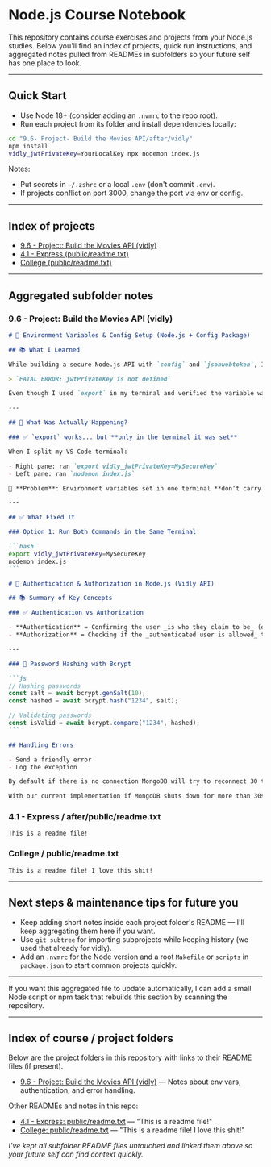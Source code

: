 # Node.js Course Notebook

This repository contains course exercises and projects from your Node.js studies. Below you'll find an index of projects, quick run instructions, and aggregated notes pulled from READMEs in subfolders so your future self has one place to look.

---

## Quick Start

- Use Node 18+ (consider adding an `.nvmrc` to the repo root).
- Run each project from its folder and install dependencies locally:

```bash
cd "9.6- Project- Build the Movies API/after/vidly"
npm install
vidly_jwtPrivateKey=YourLocalKey npx nodemon index.js
```

Notes:

- Put secrets in `~/.zshrc` or a local `.env` (don't commit `.env`).
- If projects conflict on port 3000, change the port via env or config.

---

## Index of projects

- [9.6 - Project: Build the Movies API (vidly)](9.6-%20Project-%20Build%20the%20Movies%20API/after/vidly/README.md)
- [4.1 - Express (public/readme.txt)](4.1-%20Express/after/public/readme.txt)
- [College (public/readme.txt)](College/public/readme.txt)

---

## Aggregated subfolder notes

### 9.6 - Project: Build the Movies API (vidly)

````markdown
# 🔐 Environment Variables & Config Setup (Node.js + Config Package)

## 📚 What I Learned

While building a secure Node.js API with `config` and `jsonwebtoken`, I ran into a critical issue:

> `FATAL ERROR: jwtPrivateKey is not defined`

Even though I used `export` in my terminal and verified the variable was set with `echo`, my app still crashed when running `nodemon index.js`.

---

## 🧠 What Was Actually Happening?

### ✅ `export` works... but **only in the terminal it was set**

When I split my VS Code terminal:

- Right pane: ran `export vidly_jwtPrivateKey=MySecureKey`
- Left pane: ran `nodemon index.js`

🛑 **Problem**: Environment variables set in one terminal **don’t carry over** to another. They live only in the shell session where they were created.

---

## ✅ What Fixed It

### Option 1: Run Both Commands in the Same Terminal

```bash
export vidly_jwtPrivateKey=MySecureKey
nodemon index.js
```

# 🔐 Authentication & Authorization in Node.js (Vidly API)

## 📚 Summary of Key Concepts

### ✅ Authentication vs Authorization

- **Authentication** = Confirming the user _is who they claim to be_ (e.g., email + password).
- **Authorization** = Checking if the _authenticated user is allowed_ to perform a specific action.

---

### 🔐 Password Hashing with Bcrypt

```js
// Hashing passwords
const salt = await bcrypt.genSalt(10);
const hashed = await bcrypt.hash("1234", salt);

// Validating passwords
const isValid = await bcrypt.compare("1234", hashed);
```

## Handling Errors

- Send a friendly error
- Log the exception

By default if there is no connection MongoDB will try to reconnect 30 times with 1 second intervals.

With our current implementation if MongoDB shuts down for more than 30secs it will not fire back up.
````

### 4.1 - Express / after/public/readme.txt

```text
This is a readme file!
```

### College / public/readme.txt

```text
This is a readme file! I love this shit!
```

---

## Next steps & maintenance tips for future you

- Keep adding short notes inside each project folder's README — I'll keep aggregating them here if you want.
- Use `git subtree` for importing subprojects while keeping history (we used that already for vidly).
- Add an `.nvmrc` for the Node version and a root `Makefile` or `scripts` in `package.json` to start common projects quickly.

---

If you want this aggregated file to update automatically, I can add a small Node script or npm task that rebuilds this section by scanning the repository.

---

## Index of course / project folders

Below are the project folders in this repository with links to their README files (if present).

- [9.6 - Project: Build the Movies API (vidly)](9.6-%20Project-%20Build%20the%20Movies%20API/after/vidly/README.md) — Notes about env vars, authentication, and error handling.

Other READMEs and notes in this repo:

- [4.1 - Express: public/readme.txt](4.1-%20Express/after/public/readme.txt) — "This is a readme file!"
- [College: public/readme.txt](College/public/readme.txt) — "This is a readme file! I love this shit!"

_I've kept all subfolder README files untouched and linked them above so your future self can find context quickly._
